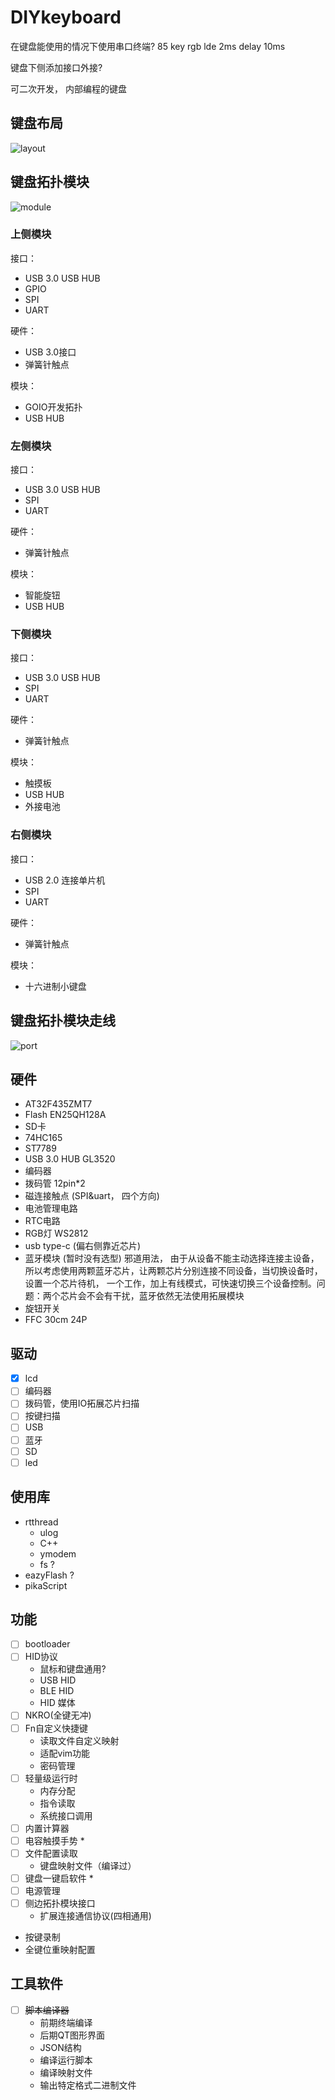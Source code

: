  # DIYkeyboard

在键盘能使用的情况下使用串口终端?
85 key rgb lde 2ms delay 10ms

键盘下侧添加接口外接?

可二次开发， 内部编程的键盘

## 键盘布局

![layout](img/layout.png)

## 键盘拓扑模块

![module](img/a.png)

### 上侧模块

接口：
* USB 3.0 USB HUB
* GPIO
* SPI
* UART

硬件：
* USB 3.0接口
* 弹簧针触点

模块：
* GOIO开发拓扑
* USB HUB

### 左侧模块

接口：
* USB 3.0 USB HUB
* SPI
* UART

硬件：
* 弹簧针触点

模块：
* 智能旋钮
* USB HUB

### 下侧模块

接口：
* USB 3.0 USB HUB
* SPI
* UART

硬件：
* 弹簧针触点

模块：
* 触摸板
* USB HUB
* 外接电池

### 右侧模块

接口：
* USB 2.0 连接单片机
* SPI
* UART

硬件：
* 弹簧针触点

模块：
* 十六进制小键盘

## 键盘拓扑模块走线

![port](img/b.png)

## 硬件
* AT32F435ZMT7
* Flash EN25QH128A
* SD卡
* 74HC165
* ST7789
* USB 3.0 HUB GL3520
* 编码器
* 拨码管 12pin*2
* 磁连接触点 (SPI&uart， 四个方向)
* 电池管理电路
* RTC电路
* RGB灯 WS2812
* usb type-c (偏右侧靠近芯片)
* 蓝牙模块 (暂时没有选型) 
    邪道用法， 由于从设备不能主动选择连接主设备，所以考虑使用两颗蓝牙芯片，让两颗芯片分别连接不同设备，当切换设备时， 设置一个芯片待机， 一个工作，加上有线模式，可快速切换三个设备控制。问题：两个芯片会不会有干扰，蓝牙依然无法使用拓展模块
* 旋钮开关
* FFC 30cm 24P

## 驱动
* [x] lcd
* [ ] 编码器
* [ ] 拨码管，使用IO拓展芯片扫描
* [ ] 按键扫描
* [ ] USB
* [ ] 蓝牙
* [ ] SD
* [ ] led

## 使用库
* rtthread
    * ulog
    * C++
    * ymodem
    * fs    ?
* eazyFlash ?
* pikaScript

## 功能

* [ ] bootloader
* [ ] HID协议
    * 鼠标和键盘通用?
    * USB HID
    * BLE HID
    * HID 媒体
* [ ] NKRO(全键无冲)
* [ ] Fn自定义快捷键
    * 读取文件自定义映射
    * 适配vim功能
    * 密码管理
* [ ] 轻量级运行时
    * 内存分配
    * 指令读取
    * 系统接口调用
* [ ] 内置计算器
* [ ] 电容触摸手势 *
* [ ] 文件配置读取
    * 键盘映射文件（编译过）
* [ ] 键盘一键启软件 *
* [ ] 电源管理
* [ ] 侧边拓扑模块接口
    * 扩展连接通信协议(四相通用)
* 按键录制
* 全键位重映射配置

## 工具软件
* [ ] ~~脚本编译器~~
    * 前期终端编译
    * 后期QT图形界面
    * JSON结构
    * 编译运行脚本
    * 编译映射文件
    * 输出特定格式二进制文件





<!-- 尼尔，EVA ， 86 ，[ ] ，强尼， 凯  ， 亚洲太空舰队-->
